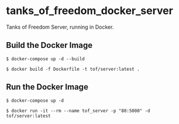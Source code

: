 # tanks_of_freedom_docker_server
Tanks of Freedom Server, running in Docker.

## Build the Docker Image

```
$ docker-compose up -d --build
```

```
$ docker build -f Dockerfile -t tof/server:latest .
```

## Run the Docker Image

```
$ docker-compose up -d
```

```
$ docker run -it --rm --name tof_server -p "80:5000" -d tof/server:latest
```
